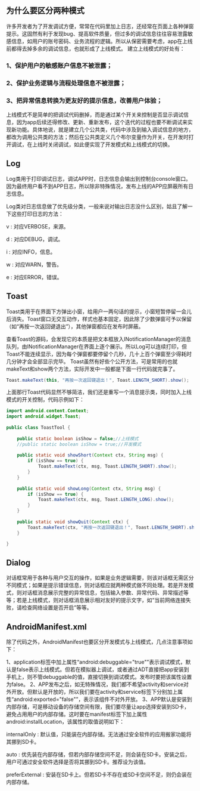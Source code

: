 ## 为什么要区分两种模式

  许多开发者为了开发调试方便，常常在代码里加上日志，还经常在页面上各种弹窗提示。这固然有利于发现bug、提高软件质量，但过多的调试信息往往容易泄露敏感信息，如用户的账号密码、业务流程的逻辑。所以从保密需要考虑，app在上线前都得去掉多余的调试信息，也就形成了上线模式。 
 建立上线模式的好处有： 
###  1、保护用户的敏感账户信息不被泄露； 
###  2、保护业务逻辑与流程处理信息不被泄露； 
###  3、把异常信息转换为更友好的提示信息，改善用户体验； 

  上线模式不是简单的把调试代码删掉，而是通过某个开关来控制是否显示调试信息，因为app后续还得修改、更新、重新发布，这个迭代的过程也要不断调试来实现新功能。具体地说，就是建立几个公共类，代码中涉及到输入调试信息的地方，都改为调用公共类的方法；然后在公共类定义几个布尔变量作为开关，在开发时打开调试，在上线时关闭调试，如此便实现了开发模式和上线模式的切换。

## Log

Log类用于打印调试日志，调试APP时，日志信息会输出到控制台console窗口。因为最终用户看不到APP日志，所以除非特殊情况，发布上线的APP应屏蔽所有日志信息。 

 Log类对日志信息做了优先级分类，一般来说对输出日志没什么区别，姑且了解一下这些打印日志的方法： 

 v : 对应VERBOSE，来源。 

 d : 对应DEBUG，调试。

 i : 对应INFO，信息。 

 w : 对应WARN，警告。 

 e : 对应ERROR，错误。 

## Toast

Toast类用于在界面下方弹出小窗，给用户一两句话的提示，小窗短暂停留一会儿后消失。Toast窗口无交互动作，样式也基本固定，因此除了少数弹窗可予以保留（如“再按一次返回键退出”），其他弹窗都应在发布时屏蔽。 

  查看Toast的源码，会发现它的本质是把文本框放入INotificationManager的消息队列，由INotificationManager在界面上逐个展示。所以Log可以连续打印，但Toast不能连续显示，因为每个弹窗都要停留个几秒，几十上百个弹窗至少得耗时几分钟才会全部显示完毕。 
 Toast虽然有好些个公开方法，可是常用的也就makeText和show两个方法，实际开发中一般都是下面一行代码就完事了。

``` java
Toast.makeText(this, "再按一次返回键退出！", Toast.LENGTH_SHORT).show();
```

上面那行Toast代码显然不够简洁，我们还是重写一个消息提示类，同时加入上线模式的开关控制，代码示例如下： 

```java
import android.content.Context;
import android.widget.Toast;
 
public class ToastTool {
 
    public static boolean isShow = false;//上线模式
    //public static boolean isShow = true;//开发模式
 
    public static void showShort(Context ctx, String msg) {
    	if (isShow == true) {
    		Toast.makeText(ctx, msg, Toast.LENGTH_SHORT).show();
    	}
    }
 
    public static void showLong(Context ctx, String msg) {
    	if (isShow == true) {
    		Toast.makeText(ctx, msg, Toast.LENGTH_LONG).show();
    	}
    }
    
    public static void showQuit(Context ctx) {
		Toast.makeText(ctx, "再按一次返回键退出！", Toast.LENGTH_SHORT).show();
    }
    
}
```

## Dialog

对话框常用于各种与用户交互的操作，如果是业务逻辑需要，则该对话框无需区分不同模式；如果是提示错误信息，则对话框应就两种模式做不同处理。若是开发模式，则对话框消息展示完整的异常信息，包括输入参数、异常代码、异常描述等等；若是上线模式，则对话框消息展示相对友好的提示文字，如“当前网络连接失败，请检查网络设置是否开启”等等。 

 ## AndroidManifest.xml

除了代码之外，AndroidManifest也要区分开发模式与上线模式，几点注意事项如下： 

  1、application标签中加上属性“android:debuggable="true"”表示调试模式，默认是false表示上线模式。但若在模拟器上调试，或者通过ADT直接把app安装到手机上，则不管debuggable的值，直接切换到调试模式。发布时要把该属性设置为false。 
 			2、APP发布之后，如无特殊情况，我们都不希望activity和service对外开放。但默认是开放的，所以我们要在activity和service标签下分别加上属性“android:exported="false"”，表示该组件不对外开放。 
 			3、APP默认是安装到内部存储，可是移动设备的存储空间有限，我们要尽量让app选择安装到SD卡，避免占用用户的内部存储。这时要在manifest标签下加上属性android:installLocation，该属性的取值说明如下： 

 internalOnly : 默认值，只能装在内部存储。无法通过安全软件的应用搬家功能将其挪到SD卡。 

auto : 优先装在内部存储，但若内部存储空间不足，则会装在SD卡。安装之后，用户可通过安全软件选择是否将其挪到SD卡。推荐设为该值。 

preferExternal : 安装在SD卡上。但若SD卡不存在或SD卡空间不足，则仍会装在内部存储。

